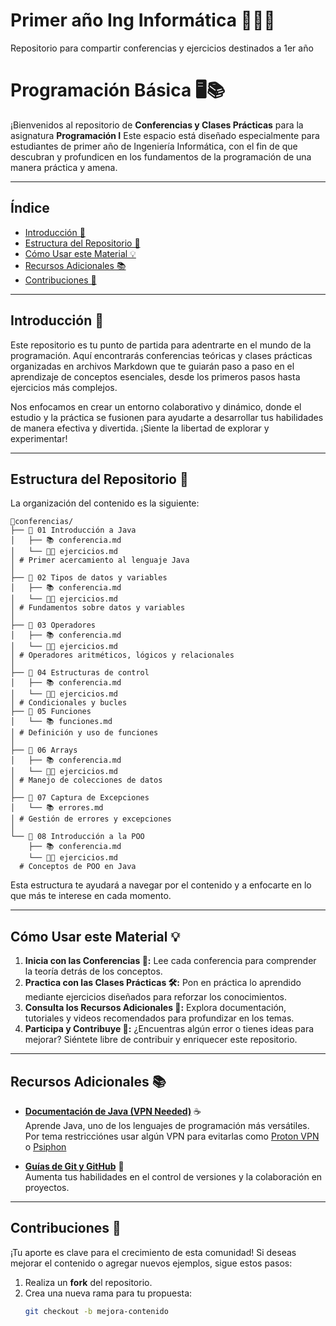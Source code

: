 # Primer año Ing Informática 🧑🏻‍💻
Repositorio para compartir conferencias y ejercicios destinados a 1er año

# Programación Básica 🖥️📚

¡Bienvenidos al repositorio de **Conferencias y Clases Prácticas** para la asignatura **Programación I** Este espacio está diseñado especialmente para estudiantes de primer año de Ingeniería Informática, con el fin de que descubran y profundicen en los fundamentos de la programación de una manera práctica y amena.

---

## Índice

- [Introducción 🚀](#introducción-)
- [Estructura del Repositorio 📁](#estructura-del-repositorio-)
- [Cómo Usar este Material 💡](#cómo-usar-este-material-)
- [Recursos Adicionales 📚](#recursos-adicionales-)
- [Contribuciones 🤝](#contribuciones-)
---

## Introducción 🚀

Este repositorio es tu punto de partida para adentrarte en el mundo de la programación. Aquí encontrarás conferencias teóricas y clases prácticas organizadas en archivos Markdown que te guiarán paso a paso en el aprendizaje de conceptos esenciales, desde los primeros pasos hasta ejercicios más complejos.

Nos enfocamos en crear un entorno colaborativo y dinámico, donde el estudio y la práctica se fusionen para ayudarte a desarrollar tus habilidades de manera efectiva y divertida. ¡Siente la libertad de explorar y experimentar!  

---

## Estructura del Repositorio 📁

La organización del contenido es la siguiente:



```plaintext
📁conferencias/
├── 📁 01 Introducción a Java  
│   ├── 📚 conferencia.md
│   └── 💪🏼 ejercicios.md
│ # Primer acercamiento al lenguaje Java
│
├── 📁 02 Tipos de datos y variables     
│   ├── 📚 conferencia.md
│   └── 💪🏼 ejercicios.md   
│ # Fundamentos sobre datos y variables
│
├── 📁 03 Operadores
│   ├── 📚 conferencia.md
│   └── 💪🏼 ejercicios.md                        
│ # Operadores aritméticos, lógicos y relacionales
│
├── 📁 04 Estructuras de control
│   ├── 📚 conferencia.md
│   └── 💪🏼 ejercicios.md           
│ # Condicionales y bucles
├── 📁 05 Funciones
│   └── 📚 funciones.md
│ # Definición y uso de funciones
│
├── 📁 06 Arrays
│   ├── 📚 conferencia.md
│   └── 💪🏼 ejercicios.md                            
│ # Manejo de colecciones de datos
│
├── 📁 07 Captura de Excepciones
│   └── 📚 errores.md           
│ # Gestión de errores y excepciones
│
└── 📁 08 Introducción a la POO
    ├── 📚 conferencia.md
    └── 💪🏼 ejercicios.md
  # Conceptos de POO en Java
```

Esta estructura te ayudará a navegar por el contenido y a enfocarte en lo que más te interese en cada momento.

---

## Cómo Usar este Material 💡

1. **Inicia con las Conferencias 📖:** Lee cada conferencia para comprender la teoría detrás de los conceptos.
2. **Practica con las Clases Prácticas 🛠️:** Pon en práctica lo aprendido mediante ejercicios diseñados para reforzar los conocimientos.
3. **Consulta los Recursos Adicionales 🔗:** Explora documentación, tutoriales y videos recomendados para profundizar en los temas.
4. **Participa y Contribuye 🎉:** ¿Encuentras algún error o tienes ideas para mejorar? Siéntete libre de contribuir y enriquecer este repositorio.

---

## Recursos Adicionales 📚

- **[Documentación de Java (VPN Needed)](https://docs.oracle.com/en/java/)** ☕  
  Aprende Java, uno de los lenguajes de programación más versátiles. Por tema restricciónes usar algún VPN para evitarlas como [Proton VPN](https://protonvpn.com/download) o [Psiphon](https://psiphon.ca/es/download.html)

- **[Guías de Git y GitHub](https://guides.github.com/)** 🚀  
  Aumenta tus habilidades en el control de versiones y la colaboración en proyectos.

---

## Contribuciones 🤝

¡Tu aporte es clave para el crecimiento de esta comunidad! Si deseas mejorar el contenido o agregar nuevos ejemplos, sigue estos pasos:

1. Realiza un **fork** del repositorio.
2. Crea una nueva rama para tu propuesta:
   ```bash
   git checkout -b mejora-contenido